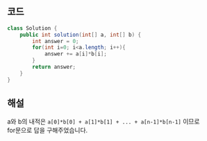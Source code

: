 ## 코드

```java
class Solution {
    public int solution(int[] a, int[] b) {
        int answer = 0;
        for(int i=0; i<a.length; i++){
            answer += a[i]*b[i];
        }
        return answer;
    }
}
```

## 해설

a와 b의 내적은 `a[0]*b[0] + a[1]*b[1] + ... + a[n-1]*b[n-1]` 이므로<br>
for문으로 답을 구해주었습니다.
